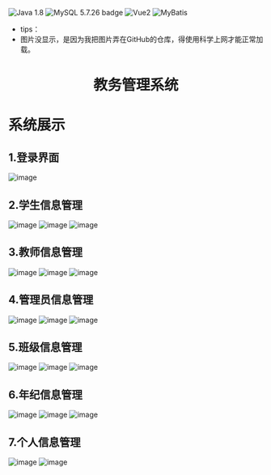 
![Java 1.8](https://img.shields.io/badge/Java-1.8-blue) ![MySQL 5.7.26 badge](https://img.shields.io/badge/MySQL-5.7.26-blue)    ![Vue2](https://img.shields.io/badge/SpringMvc-5.1.7-brightgreen)  ![MyBatis](https://img.shields.io/badge/MyBatis-3.5.1-brightgreen)
* tips：
* 图片没显示，是因为我把图片弄在GitHub的仓库，得使用科学上网才能正常加载。
<h1 align="center">教务管理系统</h1>

# 系统展示
## 1.登录界面
![image](https://github.com/484869326/educational_system/blob/main/picture/login.png?raw=true)
## 2.学生信息管理
![image](https://github.com/484869326/educational_system/blob/main/picture/student_manage.png?raw=true)
![image](https://github.com/484869326/educational_system/blob/main/picture/student_insert.png?raw=true)
![image](https://github.com/484869326/educational_system/blob/main/picture/student_edit.png?raw=true)
## 3.教师信息管理
![image](https://github.com/484869326/educational_system/blob/main/picture/teacher_manage.png?raw=true)
![image](https://github.com/484869326/educational_system/blob/main/picture/teacher_insert.png?raw=true)
![image](https://github.com/484869326/educational_system/blob/main/picture/teacher_edit.png?raw=true)
## 4.管理员信息管理
![image](https://github.com/484869326/educational_system/blob/main/picture/admin_manage.png?raw=true)
![image](https://github.com/484869326/educational_system/blob/main/picture/admin_insert.png?raw=true)
![image](https://github.com/484869326/educational_system/blob/main/picture/admin_edit.png?raw=true)
## 5.班级信息管理
![image](https://github.com/484869326/educational_system/blob/main/picture/class_manage.png?raw=true)
![image](https://github.com/484869326/educational_system/blob/main/picture/class_insert.png?raw=true)
![image](https://github.com/484869326/educational_system/blob/main/picture/class_edit.png?raw=true)
## 6.年纪信息管理
![image](https://github.com/484869326/educational_system/blob/main/picture/grade_manage.png?raw=true)
![image](https://github.com/484869326/educational_system/blob/main/picture/grade_insert.png?raw=true)
![image](https://github.com/484869326/educational_system/blob/main/picture/grade_edit.png?raw=true)
## 7.个人信息管理
![image](https://github.com/484869326/educational_system/blob/main/picture/self_manage.png?raw=true)
![image](https://github.com/484869326/educational_system/blob/main/picture/self_password.png?raw=true)
